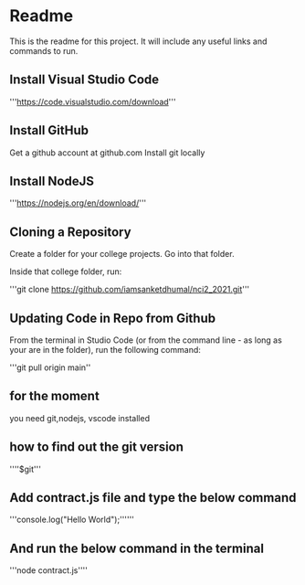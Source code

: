 # Readme #
This is the readme for this project. It will include any useful links and commands to run.

## Install Visual Studio Code ##
'''https://code.visualstudio.com/download'''

## Install GitHub

Get a github account at github.com
Install git locally

## Install NodeJS ##
'''https://nodejs.org/en/download/'''


## Cloning a Repository ##

Create a folder for your college projects. Go into that folder.

Inside that college folder, run:

'''git clone https://github.com/iamsanketdhumal/nci2_2021.git'''

## Updating Code in Repo from Github ##

From the terminal in Studio Code (or from the command line - as long as your are in the folder), 
run the following command:

'''git pull origin main''

## for the moment ##

you need git,nodejs, vscode installed 

## how to find out the git version ##

''''$git'''

## Add contract.js file and type the below command ##

'''console.log("Hello World");''''''

## And run the below command in the terminal ##

'''node contract.js''''